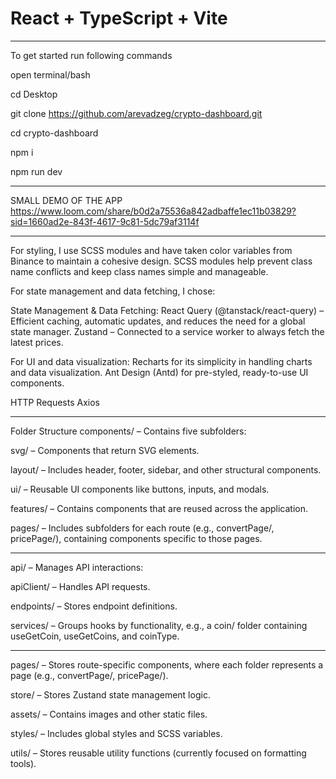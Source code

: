 # React + TypeScript + Vite

************************************

To get started run following commands 

open terminal/bash

cd Desktop

git clone https://github.com/arevadzeg/crypto-dashboard.git

cd crypto-dashboard

npm i

npm run dev

************************************

SMALL DEMO OF THE APP
https://www.loom.com/share/b0d2a75536a842adbaffe1ec11b03829?sid=1660ad2e-843f-4617-9c81-5dc79af3114f


************************************************************************

For styling, I use SCSS modules and have taken color variables from Binance to maintain a cohesive design. SCSS modules help prevent class name conflicts and keep class names simple and manageable.

For state management and data fetching, I chose:

State Management & Data Fetching:
React Query (@tanstack/react-query) – Efficient caching, automatic updates, and reduces the need for a global state manager.
Zustand – Connected to a service worker to always fetch the latest prices.

For UI and data visualization:
Recharts for its simplicity in handling charts and data visualization.
Ant Design (Antd) for pre-styled, ready-to-use UI components.

HTTP Requests
Axios

************************************************************************
Folder Structure
components/ – Contains five subfolders:

  svg/ – Components that return SVG elements.
  
  layout/ – Includes header, footer, sidebar, and other structural components.
  
  ui/ – Reusable UI components like buttons, inputs, and modals.
  
  features/ – Contains components that are reused across the application.
  
  pages/ – Includes subfolders for each route (e.g., convertPage/, pricePage/), containing components specific to those pages.

************************************

api/ – Manages API interactions:

  apiClient/ – Handles API requests.
  
  endpoints/ – Stores endpoint definitions.
  
  services/ – Groups hooks by functionality, e.g., a coin/ folder containing useGetCoin, useGetCoins, and coinType.

************************************

pages/ – Stores route-specific components, where each folder represents a page (e.g., convertPage/, pricePage/).

store/ – Stores Zustand state management logic.

assets/ – Contains images and other static files.

styles/ – Includes global styles and SCSS variables.

utils/ – Stores reusable utility functions (currently focused on formatting tools).


